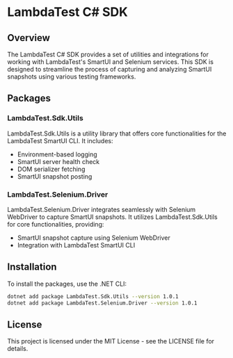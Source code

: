 # LambdaTest C# SDK

## Overview

The LambdaTest C# SDK provides a set of utilities and integrations for working with LambdaTest's SmartUI and Selenium services. This SDK is designed to streamline the process of capturing and analyzing SmartUI snapshots using various testing frameworks.

## Packages

### LambdaTest.Sdk.Utils

LambdaTest.Sdk.Utils is a utility library that offers core functionalities for the LambdaTest SmartUI CLI. It includes:

- Environment-based logging
- SmartUI server health check
- DOM serializer fetching
- SmartUI snapshot posting

### LambdaTest.Selenium.Driver

LambdaTest.Selenium.Driver integrates seamlessly with Selenium WebDriver to capture SmartUI snapshots. It utilizes LambdaTest.Sdk.Utils for core functionalities, providing:

- SmartUI snapshot capture using Selenium WebDriver
- Integration with LambdaTest SmartUI CLI

## Installation

To install the packages, use the .NET CLI:

```sh
dotnet add package LambdaTest.Sdk.Utils --version 1.0.1
dotnet add package LambdaTest.Selenium.Driver --version 1.0.1
```

## License 

This project is licensed under the MIT License - see the LICENSE file for details.














